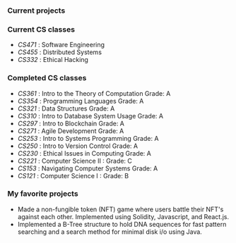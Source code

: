 ### Current projects

### Current CS classes

- *CS471* : Software Engineering
- *CS455* : Distributed Systems
- *CS332* : Ethical Hacking

### Completed CS classes

- *CS361* : Intro to the Theory of Computation Grade: A
- *CS354* : Programming Languages Grade: A
- *CS321* : Data Structures Grade: A
- *CS310* : Intro to Database System Usage Grade: A
- *CS297* : Intro to Blockchain Grade: A
- *CS271* : Agile Development Grade: A
- *CS253* : Intro to Systems Programming Grade: A
- *CS250* : Intro to Version Control Grade: A
- *CS230* : Ethical Issues in Computing Grade: A
- *CS221* : Computer Science II : Grade: C
- *CS153* : Navigating Computer Systems Grade: A
- *CS121* : Computer Science I : Grade: B

### My favorite projects

- Made a non-fungible token (NFT) game where users battle their NFT's against each other. Implemented using Solidity, Javascript, and React.js.
- Implemented a B-Tree structure to hold DNA sequences for fast pattern searching and a search method for minimal disk i/o using Java.

